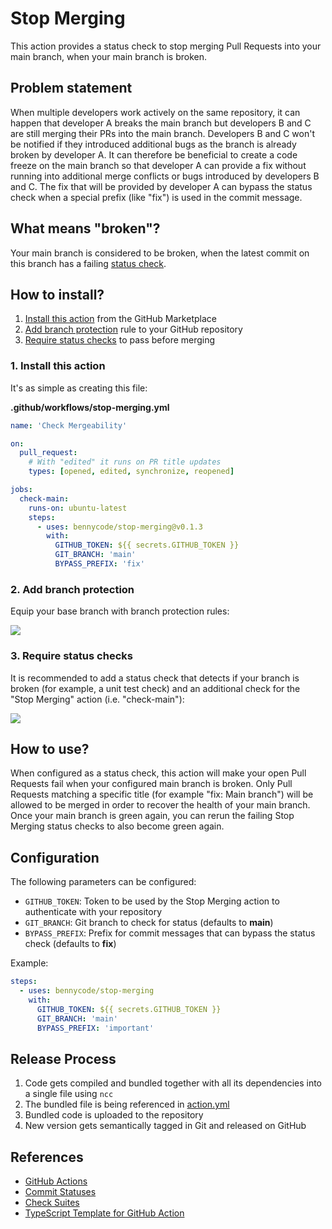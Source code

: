 # Stop Merging

This action provides a status check to stop merging Pull Requests into your main branch, when your main branch is broken.

## Problem statement

When multiple developers work actively on the same repository, it can happen that developer A breaks the main branch but developers B and C are still merging their PRs into the main branch. Developers B and C won't be notified if they introduced additional bugs as the branch is already broken by developer A. It can therefore be beneficial to create a code freeze on the main branch so that developer A can provide a fix without running into additional merge conflicts or bugs introduced by developers B and C. The fix that will be provided by developer A can bypass the status check when a special prefix (like "fix") is used in the commit message.

## What means "broken"?

Your main branch is considered to be broken, when the latest commit on this branch has a failing [status check](https://docs.github.com/en/pull-requests/collaborating-with-pull-requests/collaborating-on-repositories-with-code-quality-features/about-status-checks).

## How to install?

1. [Install this action](https://github.com/marketplace/actions/stop-merging) from the GitHub Marketplace
2. [Add branch protection](https://docs.github.com/en/repositories/configuring-branches-and-merges-in-your-repository/defining-the-mergeability-of-pull-requests/about-protected-branches) rule to your GitHub repository
3. [Require status checks](https://docs.github.com/en/repositories/configuring-branches-and-merges-in-your-repository/defining-the-mergeability-of-pull-requests/troubleshooting-required-status-checks) to pass before merging

### 1. Install this action

It's as simple as creating this file:

**.github/workflows/stop-merging.yml**

```yml
name: 'Check Mergeability'

on:
  pull_request:
    # With "edited" it runs on PR title updates
    types: [opened, edited, synchronize, reopened]

jobs:
  check-main:
    runs-on: ubuntu-latest
    steps:
      - uses: bennycode/stop-merging@v0.1.3
        with:
          GITHUB_TOKEN: ${{ secrets.GITHUB_TOKEN }}
          GIT_BRANCH: 'main'
          BYPASS_PREFIX: 'fix'
```

### 2. Add branch protection

Equip your base branch with branch protection rules:

![](https://raw.githubusercontent.com/bennycode/stop-merging/main/img/branch-protection-rules.png)

### 3. Require status checks

It is recommended to add a status check that detects if your branch is broken (for example, a unit test check) and an additional check for the "Stop Merging" action (i.e. "check-main"):

![](https://raw.githubusercontent.com/bennycode/stop-merging/main/img/status-checks.png)

## How to use?

When configured as a status check, this action will make your open Pull Requests fail when your configured main branch is broken. Only Pull Requests matching a specific title (for example "fix: Main branch") will be allowed to be merged in order to recover the health of your main branch. Once your main branch is green again, you can rerun the failing Stop Merging status checks to also become green again.

## Configuration

The following parameters can be configured:

- `GITHUB_TOKEN`: Token to be used by the Stop Merging action to authenticate with your repository
- `GIT_BRANCH`: Git branch to check for status (defaults to **main**)
- `BYPASS_PREFIX`: Prefix for commit messages that can bypass the status check (defaults to **fix**)

Example:

```yml
steps:
  - uses: bennycode/stop-merging
    with:
      GITHUB_TOKEN: ${{ secrets.GITHUB_TOKEN }}
      GIT_BRANCH: 'main'
      BYPASS_PREFIX: 'important'
```

## Release Process

1. Code gets compiled and bundled together with all its dependencies into a single file using `ncc`
2. The bundled file is being referenced in [action.yml](./action.yml)
3. Bundled code is uploaded to the repository
4. New version gets semantically tagged in Git and released on GitHub

## References

- [GitHub Actions](https://github.com/features/actions)
- [Commit Statuses](https://docs.github.com/rest/commits/statuses)
- [Check Suites](https://docs.github.com/rest/checks/suites)
- [TypeScript Template for GitHub Action](https://github.com/actions/typescript-action)

